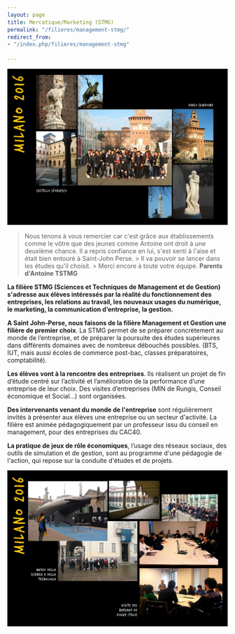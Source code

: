```yaml
---
layout: page
title: Mercatique/Marketing (STMG)
permalink: "/filieres/management-stmg/"
redirect_from:
- "/index.php/filieres/management-stmg"

---
```

![Bac STMG - École Saint John Perse](/images/smtg-1.jpg)

> Nous tenons à vous remercier car c'est grâce aux établissements comme le vôtre que des jeunes comme Antoine ont droit à une deuxième chance. Il a repris confiance en lui, s'est senti à l'aise et était bien entouré à Saint-John Perse. > Il va pouvoir se lancer dans les études qu'il choisit. >  Merci encore à toute votre équipe. **Parents d'Antoine TSTMG**

**La filière STMG (Sciences et Techniques de Management et de Gestion) s'adresse aux élèves intéressés par la réalité du fonctionnement des entreprises, les relations au travail, les nouveaux usages du numérique, le marketing, la communication d’entreprise, la gestion.**

**A Saint John-Perse, nous faisons de la filière Management et Gestion une filière de premier choix**. La STMG permet de se préparer concrètement au monde de l’entreprise, et de préparer la poursuite des études supérieures dans différents domaines avec de nombreux débouchés possibles. (BTS, IUT, mais aussi écoles de commerce post-bac, classes préparatoires, comptabilité). 

**Les élèves vont à la rencontre des entreprises**. Ils réalisent un projet de fin d’étude centré sur l’activité et l’amélioration de la performance d’une entreprise de leur choix. Des visites d’entreprises (MIN de Rungis, Conseil économique et Social…) sont organisées.

**Des intervenants venant du monde de l'entreprise** sont régulièrement invités à présenter aux élèves une entreprise ou un secteur d'activité. La filière est animée pédagogiquement par un professeur issu du conseil en management, pour des entreprises du CAC40.

**La pratique de jeux de rôle économiques**, l’usage des réseaux sociaux, des outils de simulation et de gestion, sont au programme d'une pédagogie de l'action, qui repose sur la conduite d'études et de projets.

![Filière STMG - École Saint John Perse](/images/smtg-2.jpg)